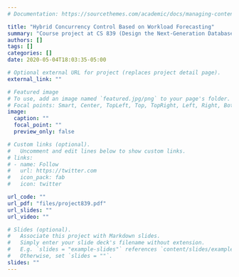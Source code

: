 ```yaml
---
# Documentation: https://sourcethemes.com/academic/docs/managing-content/

title: "Hybrid Concurrency Control Based on Workload Forecasting"
summary: "Course project at CS 839 (Design the Next-Generation Database). Designed adaptive concurrency control protocols based on system monitoring and workload forecasting and dynamically adopt different concurrency control protocols according to some key factors (contention, abort rate, etc.). A final report following VLDB guideline is provided."
authors: []
tags: []
categories: []
date: 2020-05-04T18:03:35-05:00

# Optional external URL for project (replaces project detail page).
external_link: ""

# Featured image
# To use, add an image named `featured.jpg/png` to your page's folder.
# Focal points: Smart, Center, TopLeft, Top, TopRight, Left, Right, BottomLeft, Bottom, BottomRight.
image:
  caption: ""
  focal_point: ""
  preview_only: false

# Custom links (optional).
#   Uncomment and edit lines below to show custom links.
# links:
# - name: Follow
#   url: https://twitter.com
#   icon_pack: fab
#   icon: twitter

url_code: ""
url_pdf: "files/project839.pdf"
url_slides: ""
url_video: ""

# Slides (optional).
#   Associate this project with Markdown slides.
#   Simply enter your slide deck's filename without extension.
#   E.g. `slides = "example-slides"` references `content/slides/example-slides.md`.
#   Otherwise, set `slides = ""`.
slides: ""
---
```

